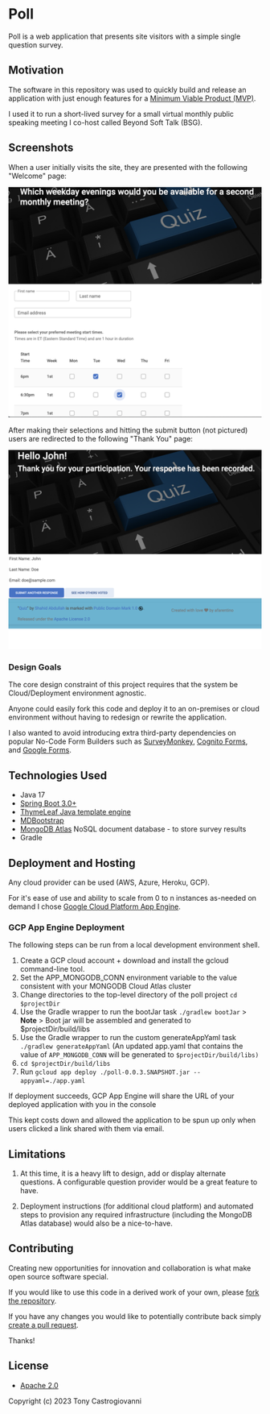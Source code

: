 # Poll
Poll is a web application that presents site
visitors with a simple single question survey.

## Motivation

The software in this repository was used to quickly build 
and release an application with just enough features for a [Minimum Viable Product (MVP)](https://www.productplan.com/glossary/minimum-viable-product/).

I used it to run a short-lived survey for a small virtual monthly public speaking meeting I co-host called Beyond Soft Talk (BSG).

## Screenshots
When a user initially visits the site, they are presented with the 
following "Welcome" page:

![survey](images/survey.png)


After making their selections and hitting the submit button (not pictured)
users are redirected to the following "Thank You" page:

![results](images/results.png)

### Design Goals
The core design constraint of this project requires that the system
be Cloud/Deployment environment agnostic.  

Anyone could easily fork this code and deploy it to an on-premises or cloud environment without having to redesign or rewrite the application.

I also wanted to avoid introducing extra third-party dependencies on
popular No-Code Form Builders such as [SurveyMonkey](https://www.surveymonkey.com/), [Cognito Forms](https://www.cognitoforms.com/), and [Google Forms](https://www.google.com/forms/about/).  

## Technologies Used
* Java 17
* [Spring Boot 3.0+](https://spring.io/blog/2022/05/24/preparing-for-spring-boot-3-0) 
* [ThymeLeaf Java template engine](https://www.thymeleaf.org/) 
* [MDBootstrap](https://mdbootstrap.com/) 
* [MongoDB Atlas](https://www.mongodb.com/atlas/database) NoSQL document database - to store survey results
* Gradle 

## Deployment and Hosting
Any cloud provider can be used (AWS, Azure, Heroku, GCP).  

For it's ease of use and ability to scale from 0 to n instances as-needed on demand I chose [Google Cloud Platform App Engine](https://cloud.google.com/appengine/docs).  

### GCP App Engine Deployment

The following steps can be run from a local development environment shell.

1. Create a GCP cloud account + download and install the gcloud command-line tool.
2. Set the APP_MONGODB_CONN environment variable to the value consistent with your MONGODB Cloud Atlas cluster
3. Change directories to the top-level directory of the poll project `cd $projectDir` 
3. Use the Gradle wrapper to run the bootJar task `./gradlew bootJar` > **Note** > Boot jar will be assembled and generated to $projectDir/build/libs
4. Use the Gradle wrapper to run the custom generateAppYaml task `./gradlew generateAppYaml` (An updated app.yaml that contains the value of `APP_MONGODB_CONN` will be generated to `$projectDir/build/libs)`
5. `cd $projectDir/build/libs`
6. Run `gcloud app deploy ./poll-0.0.3.SNAPSHOT.jar --appyaml=./app.yaml`

If deployment succeeds, GCP App Engine will share the URL of your deployed application with you in the console

This kept costs down and allowed the application to be spun up only when users clicked a link shared with them via email.

## Limitations
1. At this time, it is a heavy lift to design, add or display alternate questions. A configurable question provider would be a great feature to have.


2. Deployment instructions (for additional cloud platform) and automated steps to provision any required infrastructure (including the MongoDB Atlas database) would also be a nice-to-have. 

## Contributing

Creating new opportunities for innovation and collaboration is what make open source software special.

If you would like to use this code in a derived work of your own, please [fork the repository](https://docs.github.com/en/pull-requests/collaborating-with-pull-requests/working-with-forks).  

If you have any changes you would like to potentially contribute back simply [create a pull request](https://docs.github.com/en/pull-requests/collaborating-with-pull-requests/proposing-changes-to-your-work-with-pull-requests/creating-a-pull-request-from-a-fork).

Thanks!

## License
* [Apache 2.0](https://www.apache.org/licenses/LICENSE-2.0)

Copyright (c) 2023 Tony Castrogiovanni



